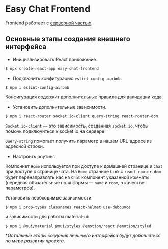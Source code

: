 # Easy Chat Frontend

Frontend работает с [серверной частью](https://github.com/mishkaleks/easy-chat-backend).

## Основные этапы создания внешнего интерфейса

- Инициализировать React приложение.

`$ npx create-react-app easy-chat-frontend`

- Подключить конфигурацию `eslint-config-airbnb`.

`$ npm i eslint-config-airbnb`

Конфигурация содержит дополнительные правила для валидации кода.

- Установить дополнительные зависимости.

`$ npm i react-router socket.io-client query-string react-router-dom`

`Socket.io-client` — это зависимость, созданная `socket.io`, чтобы помочь подключиться к socket.io на сервере.

`Query-string` помогает получить параметр в нашем URL-адресе из адресной строки.

- Настроить роутинг.

Компоннет `Home` используется при доступе к домашней странице и `Chat` при доступе к странице чата. На `Home` странице
`Link` с `react-router-dom` будет перенаправлять нас на `Chat` компонент указанной комнаты (передвая обязательные поля 
формы — `name` и `room`, в качестве параметров).

Установить необходимые зависимости:

`$ npm i prop-types classnames react-helmet use-debounce`

и зависимости для работы material-ui:

`$ npm i @mui/material @mui/styles @emotion/react @emotion/styled`

**Остальные этапы создания внешнего интерфейса будут добавляться по мере развития проекта*.
